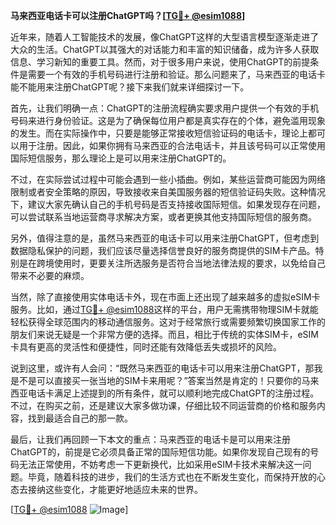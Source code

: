 **马来西亚电话卡可以注册ChatGPT吗？[[TG💪+ @esim1088](https://t.me/s/esim1088)]**

近年来，随着人工智能技术的发展，像ChatGPT这样的大型语言模型逐渐走进了大众的生活。ChatGPT以其强大的对话能力和丰富的知识储备，成为许多人获取信息、学习新知的重要工具。然而，对于很多用户来说，使用ChatGPT的前提条件是需要一个有效的手机号码进行注册和验证。那么问题来了，马来西亚的电话卡能不能用来注册ChatGPT呢？接下来我们就来详细探讨一下。

首先，让我们明确一点：ChatGPT的注册流程确实要求用户提供一个有效的手机号码来进行身份验证。这是为了确保每位用户都是真实存在的个体，避免滥用现象的发生。而在实际操作中，只要是能够正常接收短信验证码的电话卡，理论上都可以用于注册。因此，如果你拥有马来西亚的合法电话卡，并且该号码可以正常使用国际短信服务，那么理论上是可以用来注册ChatGPT的。

不过，在实际尝试过程中可能会遇到一些小插曲。例如，某些运营商可能因为网络限制或者安全策略的原因，导致接收来自美国服务器的短信验证码失败。这种情况下，建议大家先确认自己的手机号码是否支持接收国际短信。如果发现存在问题，可以尝试联系当地运营商寻求解决方案，或者更换其他支持国际短信的服务商。

另外，值得注意的是，虽然马来西亚的电话卡可以用来注册ChatGPT，但考虑到数据隐私保护的问题，我们应该尽量选择信誉良好的服务商提供的SIM卡产品。特别是在跨境使用时，更要关注所选服务是否符合当地法律法规的要求，以免给自己带来不必要的麻烦。

当然，除了直接使用实体电话卡外，现在市面上还出现了越来越多的虚拟eSIM卡服务。比如，通过[TG💪+ @esim1088](https://t.me/s/esim1088)这样的平台，用户无需携带物理SIM卡就能轻松获得全球范围内的移动通信服务。这对于经常旅行或需要频繁切换国家工作的朋友们来说无疑是一个非常方便的选择。而且，相比于传统的实体SIM卡，eSIM卡具有更高的灵活性和便捷性，同时还能有效降低丢失或损坏的风险。

说到这里，或许有人会问：“既然马来西亚的电话卡可以用来注册ChatGPT，那我是不是可以直接买一张当地的SIM卡来用呢？”答案当然是肯定的！只要你的马来西亚电话卡满足上述提到的所有条件，就可以顺利地完成ChatGPT的注册过程。不过，在购买之前，还是建议大家多做功课，仔细比较不同运营商的价格和服务内容，找到最适合自己的那一款。

最后，让我们再回顾一下本文的重点：马来西亚的电话卡是可以用来注册ChatGPT的，前提是它必须具备正常的国际短信功能。如果你发现自己现有的号码无法正常使用，不妨考虑一下更新换代，比如采用eSIM卡技术来解决这一问题。毕竟，随着科技的进步，我们的生活方式也在不断发生变化，而保持开放的心态去接纳这些变化，才能更好地适应未来的世界。

[[TG💪+ @esim1088](https://t.me/s/esim1088) ![Image](https://i.postimg.cc/4NQfJmqS/Snipaste-2025-05-13-00-14-12.png)]